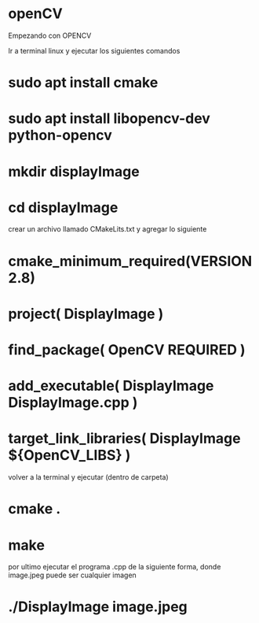 # openCV
Empezando con OPENCV


Ir a terminal linux y ejecutar los siguientes comandos

# sudo apt install cmake
# sudo apt install libopencv-dev python-opencv
# mkdir displayImage
# cd displayImage

crear un archivo llamado CMakeLits.txt y agregar lo siguiente

# cmake_minimum_required(VERSION 2.8)
# project( DisplayImage )
# find_package( OpenCV REQUIRED )
# add_executable( DisplayImage DisplayImage.cpp )
# target_link_libraries( DisplayImage ${OpenCV_LIBS} )
volver a la terminal y ejecutar (dentro de carpeta)
# cmake .
# make

por ultimo ejecutar el programa .cpp de la siguiente forma, donde image.jpeg puede ser cualquier imagen

# ./DisplayImage image.jpeg 
